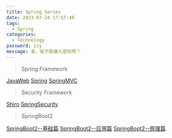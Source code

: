 ```yaml
---
title: Spring Series
date: 2023-07-24 17:57:49
tags: 
  - Spring
categories: 
  - Technology
password: zzy   
message: 亲，能不能输入密码啊？
---
```


> Spring Framework

[JavaWeb](https://cyanzzy.github.io/2023/03/21/%E4%BC%81%E4%B8%9A%E5%BC%80%E5%8F%91%E5%9F%BA%E7%A1%80-1-JavaWeb/)
[Spring](https://cyanzzy.github.io/2023/03/22/%E4%BC%81%E4%B8%9A%E5%BC%80%E5%8F%91%E5%9F%BA%E7%A1%80-2-Spring/)
[SpringMVC](https://cyanzzy.github.io/2023/03/23/%E4%BC%81%E4%B8%9A%E5%BC%80%E5%8F%91%E5%9F%BA%E7%A1%80-3-SpringMVC/)

> Security Framework

[Shiro]()
[SpringSecurity](https://cyanzzy.github.io/2023/05/04/%E4%BC%81%E4%B8%9A%E5%BC%80%E5%8F%91%E5%9F%BA%E7%A1%80-7-SpringSecurity/)

> SpringBoot2

[SpringBoot2--基础篇](https://cyanzzy.github.io/2023/05/03/%E4%BC%81%E4%B8%9A%E5%BC%80%E5%8F%91%E5%9F%BA%E7%A1%80-6-SpringBoot2-%E5%9F%BA%E7%A1%80%E7%AF%87/)
[SpringBoot2--应用篇](https://cyanzzy.github.io/2023/05/03/%E4%BC%81%E4%B8%9A%E5%BC%80%E5%8F%91%E5%9F%BA%E7%A1%80-6-SpringBoot2-%E5%BA%94%E7%94%A8%E7%AF%87/)
[SpringBoot2--原理篇]()

